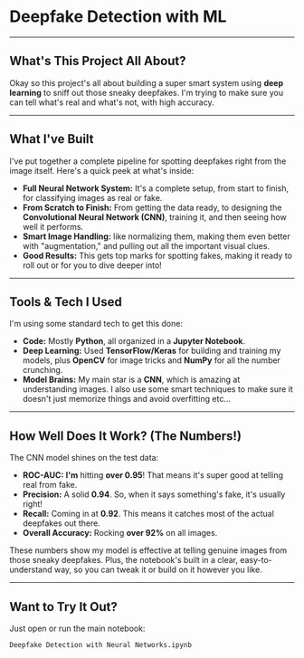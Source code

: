 # Deepfake Detection with ML

---

## What's This Project All About?

Okay so this project's all about building a super smart system using **deep learning** to sniff out those sneaky deepfakes. I'm trying to make sure you can tell what's real and what's not, with high accuracy.

---

## What I've Built 

I've put together a complete pipeline for spotting deepfakes right from the image itself. Here's a quick peek at what's inside:

* **Full Neural Network System:** It's a complete setup, from start to finish, for classifying images as real or fake.
* **From Scratch to Finish:** From getting the data ready, to designing the **Convolutional Neural Network (CNN)**, training it, and then seeing how well it performs.
* **Smart Image Handling:**  like normalizing them, making them even better with "augmentation," and pulling out all the important visual clues.
* **Good Results:** This gets top marks for spotting fakes, making it ready to roll out or for you to dive deeper into!

---

## Tools & Tech I Used

I'm using some standard tech to get this done:

* **Code:** Mostly **Python**, all organized in a **Jupyter Notebook**.
* **Deep Learning:** Used **TensorFlow/Keras** for building and training my models, plus **OpenCV** for image tricks and **NumPy** for all the number crunching.
* **Model Brains:** My main star is a **CNN**, which is amazing at understanding images. I also use some smart techniques to make sure it doesn't just memorize things and avoid overfitting etc...

---

## How Well Does It Work? (The Numbers!)

The CNN model shines on the test data:

* **ROC-AUC:** **I'm** hitting **over 0.95**! That means it's super good at telling real from fake.
* **Precision:** A solid **0.94**. So, when it says something's fake, it's usually right!
* **Recall:** Coming in at **0.92**. This means it catches most of the actual deepfakes out there.
* **Overall Accuracy:** Rocking **over 92%** on all images.

These numbers show my model is effective at telling genuine images from those sneaky deepfakes. Plus, the notebook's built in a clear, easy-to-understand way, so you can tweak it or build on it however you like.

---

## Want to Try It Out?

Just open or run the main notebook:

`Deepfake Detection with Neural Networks.ipynb`
